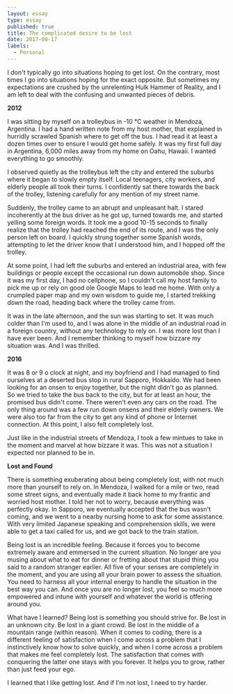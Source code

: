 ```yaml
---
layout: essay
type: essay
published: true
title: The complicated desire to be lost
date: 2017-08-17
labels:
  - Personal
---
```


I don't typically go into situations hoping to get lost. On the contrary, most times I go into situations hoping for the exact opposite. But sometimes my expectations are crushed by the unrelenting Hulk Hammer of Reality, and I am left to deal with the confusing and unwanted pieces of debris.

**2012**

I was sitting by myself on a trolleybus in -10 &deg;C weather in Mendoza, Argentina. I had a hand written note from my host mother, that explained in hurridly scrawled Spanish where to get off the bus. I had read it at least a dozen times over to ensure I would get home safely. It was my first full day in Argentina, 6,000 miles away from my home on Oahu, Hawaii. I wanted everything to go smoothly.

I observed quietly as the trolleybus left the city and entered the suburbs where it began to slowly empty itself. Local teenagers, city workers, and elderly people all took their turns. I confidently sat there towards the back of the trolley, listening carefully for any mention of my street name.

Suddenly, the trolley came to an abrupt and unpleasant halt. I stared incoherently at the bus driver as he got up, turned towards me, and started yelling some foreign words. It took me a good 10-15 seconds to finally realize that the trolley had reached the end of its route, and I was the only person left on board. I quickly strung together some Spanish words, attempting to let the driver know that I understood him, and I hopped off the trolley. 

At some point, I had left the suburbs and entered an industrial area, with few buildings or people except the occasional run down automobile shop. Since it was my first day, I had no cellphone, so I couldn't call my host family to pick me up or rely on good ole Google Maps to lead me home. With only a crumpled paper map and my own wisdom to guide me, I started trekking down the road, heading back where the trolley came from. 

It was in the late afternoon, and the sun was starting to set. It was much colder than I'm used to, and I was alone in the middle of an industrial road in a foreign country, without any technology to rely on. I was more lost than I have ever been. And I remember thinking to myself how bizzare my situation was. And I was thrilled. 

**2016**

It was 8 or 9 o clock at night, and my boyfriend and I had managed to find ourselves at a deserted bus stop in rural Sapporo, Hokkaido. We had been looking for an onsen to enjoy together, but the night didn't go as planned. So we tried to take the bus back to the city, but for at least an hour, the promised bus didn't come. There weren't even any cars on the road. The only thing around was a few run down onsens and their elderly owners. We were also too far from the city to get any kind of phone or Internet connection. At this point, I also felt completely lost. 

Just like in the industrial streets of Mendoza, I took a few mintues to take in the moment and marvel at how bizzare it was. This was not a situation I expected nor planned to be in. 

**Lost and Found**

There is something exuberating about being completely lost, with not much more than yourself to rely on. In Mendoza, I walked for a mile or two, read some street signs, and eventually made it back home to my frantic and worried host mother. I told her not to worry, because everything was perfectly okay. In Sapporo, we eventually accepted that the bus wasn't coming, and we went to a nearby nursing home to ask for some assistance. With very limited Japanese speaking and comprehension skills, we were able to get a taxi called for us, and we got back to the train station. 

Being lost is an incredible feeling. Because it forces you to become extremely aware and emmersed in the current situation. No longer are you musing about what to eat for dinner or fretting about that stupid thing you said to a random stranger earlier. All five of your senses are completely in the moment, and you are using all your brain power to assess the situation. You need to harness all your internal energy to handle the situation in the best way you can. And once you are no longer lost, you feel so much more empowered and intune with yourself and whatever the world is offering around you.

What have I learned? Being lost is something you should strive for. Be lost in an unknown city. Be lost in a giant crowd. Be lost in the middle of a mountain range (within reason). When it comes to coding, there is a different feeling of satisfaction when I come across a problem that I instinctively know how to solve quickly, and when I come across a problem that makes me feel completely lost. The satisfaction that comes with conquering the latter one stays with you forever. It helps you to grow, rather than just feed your ego. 

I learned that I like getting lost. And if I'm not lost, I need to try harder.

